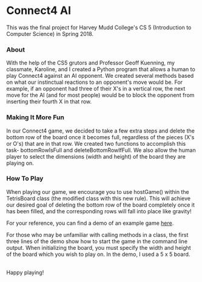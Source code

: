 # Connect4 AI
This was the final project for Harvey Mudd College's CS 5 (Introduction to Computer Science) in Spring 2018.

### About
With the help of the CS5 grutors and Professor Geoff Kuenning, my classmate, Karoline, and I created a Python program that allows a human to play Connect4 against an AI opponent. We created several methods based on what our instinctual reactions to an opponent's move would be. For example, if an opponent had three of their X's in a vertical row, the next move for the AI (and for most people) would be to block the opponent from inserting their fourth X in that row.

### Making It More Fun
In our Connect4 game, we decided to take a few extra steps and delete the bottom row of the board once it 
becomes full, regardless of the pieces (X's or O's) that are in that row. We created two functions to accomplish this task- bottomRowIsFull and deleteBottomRowIfFull. We also allow the human player to select the dimensions (width and height) of the board they are playing on. 

### How To Play
When playing our game, we encourage you to use hostGame() within the TetrisBoard class (the modified class with this new rule). This will achieve our desired goal of deleting the bottom row of the board completely once it has been filled, and the corresponding rows will fall into place like gravity! 

For your reference, you can find a demo of an example game [here](demo). 

For those who may be unfamiliar with calling methods in a class, the first three lines of the demo show how to start the game in the command line output. When initializing the board, you must specify the width and height of the board which you wish to play on. In the demo, I used a 5 x 5 board. 

\
Happy playing!
